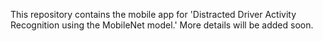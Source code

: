This repository contains the mobile app for 'Distracted Driver Activity Recognition using the MobileNet model.' More details will be added soon.
